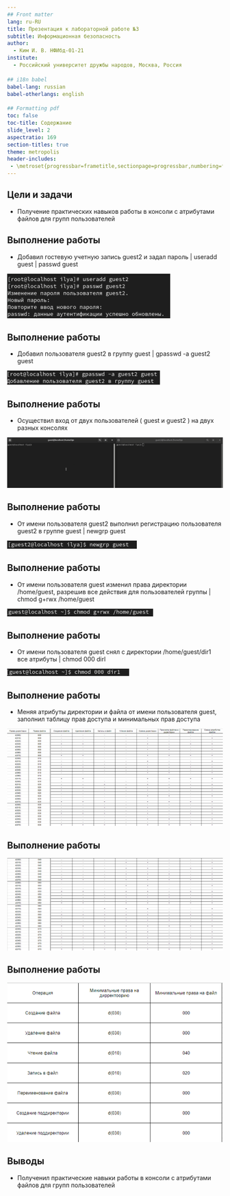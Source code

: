```yaml
---
## Front matter
lang: ru-RU
title: Презентация к лабораторной работе №3
subtitle: Информационная безопасность
author:
  - Ким И. В. НФИбд-01-21
institute:
  - Российский университет дружбы народов, Москва, Россия

## i18n babel
babel-lang: russian
babel-otherlangs: english

## Formatting pdf
toc: false
toc-title: Содержание
slide_level: 2
aspectratio: 169
section-titles: true
theme: metropolis
header-includes:
 - \metroset{progressbar=frametitle,sectionpage=progressbar,numbering=fraction}
---
```



## Цели и задачи

- Получение практических навыков работы в консоли с атрибутами файлов для групп пользователей

## Выполнение работы

- Добавил гостевую учетную запись guest2 и задал пароль | useradd guest | passwd guest

![](image/1.png)

## Выполнение работы

- Добавил пользователя guest2 в группу guest | gpasswd -a guest2 guest

![](image/2.png)

## Выполнение работы

- Осуществил вход от двух пользователей ( guest и guest2 ) на двух разных консолях 

![](image/3.png)

## Выполнение работы

- От имени пользователя guest2 выполнил регистрацию пользователя guest2 в группe guest | newgrp guest

![](image/4.png)

## Выполнение работы

- От имени пользователя guest изменил права директории /home/guest, разрешив все действия для пользователей группы | chmod g+rwx /home/guest

![](image/5.png)

## Выполнение работы

- От имени пользователя guest снял с директории /home/guest/dir1 все атрибуты | chmod 000 dirl

![](image/6.png)

## Выполнение работы

- Меняя атрибуты директории и файла от имени пользователя guest, заполнил таблицу прав доступа и минимальных прав доступа

![](image/7.png)

## Выполнение работы

![](image/8.png)

## Выполнение работы

![](image/9.png)

## Выводы

- Полученил практические навыки работы в консоли с атрибутами файлов для групп пользователей


